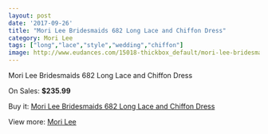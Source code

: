 ```yaml
---
layout: post
date: '2017-09-26'
title: "Mori Lee Bridesmaids 682 Long Lace and Chiffon Dress"
category: Mori Lee
tags: ["long","lace","style","wedding","chiffon"]
image: http://www.eudances.com/15018-thickbox_default/mori-lee-bridesmaids-682-long-lace-and-chiffon-dress.jpg
---
```

Mori Lee Bridesmaids 682 Long Lace and Chiffon Dress

On Sales: **$235.99**
<a href="https://www.eudances.com/en/mori-lee/4467-mori-lee-bridesmaids-682-long-lace-and-chiffon-dress.html"><amp-img layout="responsive" width="600" height="600" src="//www.eudances.com/15018-thickbox_default/mori-lee-bridesmaids-682-long-lace-and-chiffon-dress.jpg" alt="Mori Lee Bridesmaids 682 Long Lace and Chiffon Dress 0" /></a>
<a href="https://www.eudances.com/en/mori-lee/4467-mori-lee-bridesmaids-682-long-lace-and-chiffon-dress.html"><amp-img layout="responsive" width="600" height="600" src="//www.eudances.com/15023-thickbox_default/mori-lee-bridesmaids-682-long-lace-and-chiffon-dress.jpg" alt="Mori Lee Bridesmaids 682 Long Lace and Chiffon Dress 1" /></a>
<a href="https://www.eudances.com/en/mori-lee/4467-mori-lee-bridesmaids-682-long-lace-and-chiffon-dress.html"><amp-img layout="responsive" width="600" height="600" src="//www.eudances.com/15022-thickbox_default/mori-lee-bridesmaids-682-long-lace-and-chiffon-dress.jpg" alt="Mori Lee Bridesmaids 682 Long Lace and Chiffon Dress 2" /></a>
<a href="https://www.eudances.com/en/mori-lee/4467-mori-lee-bridesmaids-682-long-lace-and-chiffon-dress.html"><amp-img layout="responsive" width="600" height="600" src="//www.eudances.com/15021-thickbox_default/mori-lee-bridesmaids-682-long-lace-and-chiffon-dress.jpg" alt="Mori Lee Bridesmaids 682 Long Lace and Chiffon Dress 3" /></a>
<a href="https://www.eudances.com/en/mori-lee/4467-mori-lee-bridesmaids-682-long-lace-and-chiffon-dress.html"><amp-img layout="responsive" width="600" height="600" src="//www.eudances.com/15020-thickbox_default/mori-lee-bridesmaids-682-long-lace-and-chiffon-dress.jpg" alt="Mori Lee Bridesmaids 682 Long Lace and Chiffon Dress 4" /></a>
<a href="https://www.eudances.com/en/mori-lee/4467-mori-lee-bridesmaids-682-long-lace-and-chiffon-dress.html"><amp-img layout="responsive" width="600" height="600" src="//www.eudances.com/15019-thickbox_default/mori-lee-bridesmaids-682-long-lace-and-chiffon-dress.jpg" alt="Mori Lee Bridesmaids 682 Long Lace and Chiffon Dress 5" /></a>

Buy it: [Mori Lee Bridesmaids 682 Long Lace and Chiffon Dress](https://www.eudances.com/en/mori-lee/4467-mori-lee-bridesmaids-682-long-lace-and-chiffon-dress.html "Mori Lee Bridesmaids 682 Long Lace and Chiffon Dress")

View more: [Mori Lee](https://www.eudances.com/en/65-mori-lee "Mori Lee")